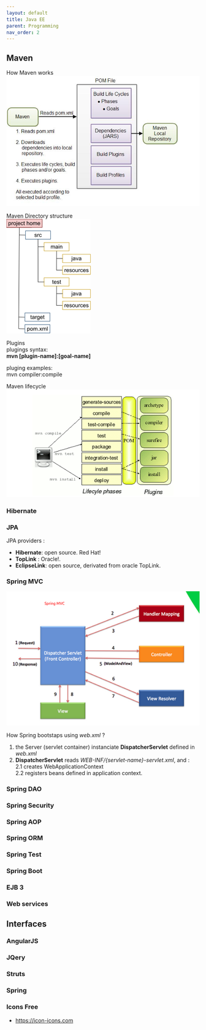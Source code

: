 ```yaml
---
layout: default
title: Java EE
parent: Programming
nav_order: 2
---
```


## Maven
How Maven works  
![](/docs/images/java/how-maven-works.jpg)

Maven Directory structure  
![](/docs/images/java/Maven_directory-structure.png)

Plugins   
plugings syntax:   
**mvn [plugin-name]:[goal-name]**  

pluging examples:  
   mvn compiler:compile

Maven lifecycle  
![](/docs/images/java/maven-lifecycle.png)



### Hibernate

### JPA 
JPA providers :  
 - **Hibernate**: open source. Red Hat!  
 - **TopLink**  : Oracle!.   
 - **EclipseLink**: open source, derivated from oracle TopLink.   
 
### Spring MVC
![](/docs/images/java/spring-mvc.png)

How Spring bootstaps using *web.xml* ?  
 1. the Server (servlet container) instanciate **DispatcherServlet** defined in *web.xml*
 2. **DispatcherServlet** reads *WEB-INF/{servlet-name}-servlet.xml*, and :  
    2.1 creates WebApplicationContext  
    2.2 registers beans defined in application context.      


### Spring DAO

### Spring Security


### Spring AOP


### Spring ORM


### Spring Test



### Spring Boot


### EJB 3

### Web services


## Interfaces
### AngularJS

### JQery 

### Struts

### Spring

### Icons Free
 * https://icon-icons.com
